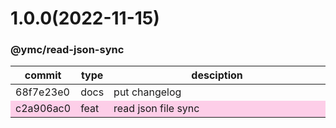 <a name="1.0.0"></a>
# 1.0.0(2022-11-15)
### @ymc/read-json-sync
<table><thead><tr><th>commit</th><th>type</th><th style="width:80%">desciption</th></tr></thead><tbody><tr><td><a title="docs(core): put changelog&#10;&#10;update changelod.md&#10;&#10;generated by ymc@robot" hrel="https://github.com/ymc-github/js-idea/commit/c68f7e23e0c800f2846148691f7947e85b9d8efe"> 68f7e23e0 </a></td>
<td>docs</td>
<td>put changelog</td></tr>
<tr style="background-color:#fdcee8;" ><td><a title="feat(core): read json file sync&#10;&#10;export handle as default&#10;&#10;generated by ymc@robot" hrel="https://github.com/ymc-github/js-idea/commit/ec2a906ac05f4cefad4b98c4d6065ca40dec49d0"> c2a906ac0 </a></td>
<td>feat</td>
<td>read json file sync</td></tr></tbody></table>